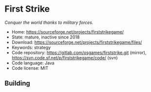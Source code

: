 # First Strike

_Conquer the world thanks to military forces._

- Home: https://sourceforge.net/projects/firststrikegame/
- State: mature, inactive since 2018
- Download: https://sourceforge.net/projects/firststrikegame/files/
- Keywords: strategy
- Code repository: https://gitlab.com/osgames/firststrike.git (mirror), https://svn.code.sf.net/p/firststrikegame/code/ (svn)
- Code language: Java
- Code license: MIT

## Building

